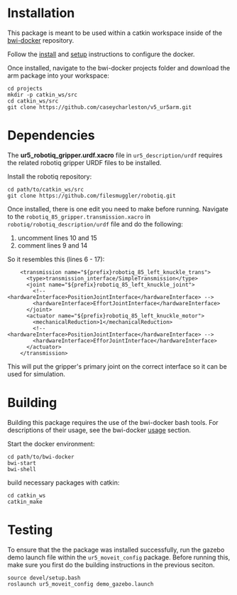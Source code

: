 

# Installation

This package is meant to be used within a catkin workspace inside of the [bwi-docker](https://github.com/utexas-bwi/bwi-docker) repository.

Follow the [install](https://github.com/utexas-bwi/bwi-docker#install) and [setup](https://github.com/utexas-bwi/bwi-docker#setup) instructions to configure the docker.

Once installed, navigate to the bwi-docker projects folder and download the arm package into your workspace:
```
cd projects
mkdir -p catkin_ws/src
cd catkin_ws/src
git clone https://github.com/caseycharleston/v5_ur5arm.git
```

# Dependencies
The **ur5_robotiq_gripper.urdf.xacro** file in `ur5_description/urdf` requires the related robotiq gripper URDF files to be installed.

Install the robotiq repository:
```
cd path/to/catkin_ws/src
git clone https://github.com/filesmuggler/robotiq.git
```

Once installed, there is one edit you need to make before running. Navigate to the `robotiq_85_gripper.transmission.xacro` in `robotiq/robotiq_description/urdf` file and do the following:
1. uncomment lines 10 and 15
2. comment lines 9 and 14

So it resembles this (lines 6 - 17):
```
    <transmission name="${prefix}robotiq_85_left_knuckle_trans">
      <type>transmission_interface/SimpleTransmission</type>
      <joint name="${prefix}robotiq_85_left_knuckle_joint">
        <!-- <hardwareInterface>PositionJointInterface</hardwareInterface> -->
        <hardwareInterface>EffortJointInterface</hardwareInterface>
      </joint>
      <actuator name="${prefix}robotiq_85_left_knuckle_motor">
        <mechanicalReduction>1</mechanicalReduction>
        <!-- <hardwareInterface>PositionJointInterface</hardwareInterface> -->
        <hardwareInterface>EfforJointInterface</hardwareInterface>
      </actuator>
    </transmission>
```
This will put the gripper's primary joint on the correct interface so it can be used for simulation.

# Building

Building this package requires the use of the bwi-docker bash tools. For descriptions of their usage, see the bwi-docker [usage](https://github.com/utexas-bwi/bwi-docker#usage) section.

Start the docker environment:
```
cd path/to/bwi-docker
bwi-start
bwi-shell
```

build necessary packages with catkin:
```
cd catkin_ws
catkin_make
```

# Testing

To ensure that the the package was installed successfully, run the gazebo demo launch file within the `ur5_moveit_config` package. Before running this, make sure you first do the building instructions in the previous seciton.
```
source devel/setup.bash
roslaunch ur5_moveit_config demo_gazebo.launch
```
